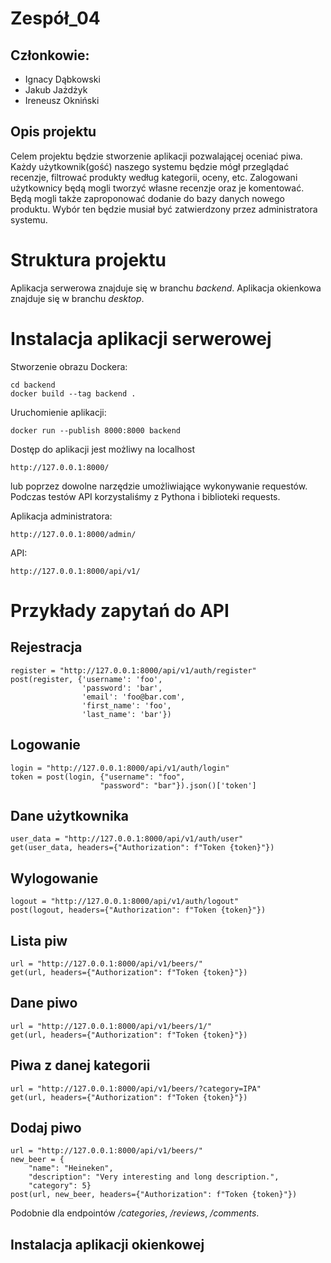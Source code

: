 # Zespół_04

## Członkowie:

- Ignacy Dąbkowski
- Jakub Jażdżyk
- Ireneusz Okniński

## Opis projektu

Celem projektu będzie stworzenie aplikacji pozwalającej oceniać piwa. Każdy użytkownik(gość) naszego systemu będzie mógł
przeglądać recenzje, filtrować produkty według kategorii, oceny, etc. Zalogowani użytkownicy będą mogli tworzyć własne
recenzje oraz je komentować. Będą mogli także zaproponować dodanie do bazy danych nowego produktu. Wybór ten będzie
musiał być zatwierdzony przez administratora systemu.

# Struktura projektu

Aplikacja serwerowa znajduje się w branchu *backend*.
Aplikacja okienkowa znajduje się w branchu *desktop*.

# Instalacja aplikacji serwerowej

Stworzenie obrazu Dockera:

    cd backend    
    docker build --tag backend .

Uruchomienie aplikacji:

    docker run --publish 8000:8000 backend

Dostęp do aplikacji jest możliwy na localhost

    http://127.0.0.1:8000/

lub poprzez dowolne narzędzie umożliwiające wykonywanie requestów. Podczas testów API korzystaliśmy z Pythona i
biblioteki requests.

Aplikacja administratora:

    http://127.0.0.1:8000/admin/

API:

    http://127.0.0.1:8000/api/v1/

# Przykłady zapytań do API

## Rejestracja

    register = "http://127.0.0.1:8000/api/v1/auth/register"
    post(register, {'username': 'foo',
                    'password': 'bar',
                    'email': 'foo@bar.com',
                    'first_name': 'foo',
                    'last_name': 'bar'})

## Logowanie

    login = "http://127.0.0.1:8000/api/v1/auth/login"
    token = post(login, {"username": "foo",
                        "password": "bar"}).json()['token']

## Dane użytkownika

    user_data = "http://127.0.0.1:8000/api/v1/auth/user"
    get(user_data, headers={"Authorization": f"Token {token}"})

## Wylogowanie

    logout = "http://127.0.0.1:8000/api/v1/auth/logout"
    post(logout, headers={"Authorization": f"Token {token}"})

## Lista piw

    url = "http://127.0.0.1:8000/api/v1/beers/"
    get(url, headers={"Authorization": f"Token {token}"})

## Dane piwo

    url = "http://127.0.0.1:8000/api/v1/beers/1/"
    get(url, headers={"Authorization": f"Token {token}"})

## Piwa z danej kategorii

    url = "http://127.0.0.1:8000/api/v1/beers/?category=IPA"
    get(url, headers={"Authorization": f"Token {token}"})

## Dodaj piwo
    url = "http://127.0.0.1:8000/api/v1/beers/"
    new_beer = {
        "name": "Heineken",
        "description": "Very interesting and long description.",
        "category": 5}
    post(url, new_beer, headers={"Authorization": f"Token {token}"})

Podobnie dla endpointów */categories*, */reviews*, */comments*.

## Instalacja aplikacji okienkowej
    
